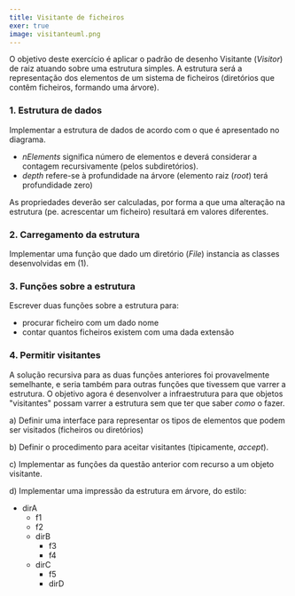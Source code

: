 ```yaml
---
title: Visitante de ficheiros
exer: true
image: visitanteuml.png
---
```


O objetivo deste exercício é aplicar o padrão de desenho Visitante (*Visitor*) de raiz atuando sobre uma estrutura simples. A estrutura será a representação dos elementos de um sistema de ficheiros (diretórios que contêm ficheiros, formando uma árvore).


### 1. Estrutura de dados

Implementar a estrutura de dados de acordo com o que é apresentado no diagrama.
- *nElements* significa número de elementos e deverá considerar a contagem recursivamente (pelos subdiretórios).
- *depth* refere-se à profundidade na árvore (elemento raiz (*root*) terá profundidade zero)

As propriedades deverão ser calculadas, por forma a que uma alteração na estrutura (pe. acrescentar um ficheiro) resultará em valores diferentes.


### 2. Carregamento da estrutura

Implementar uma função que dado um diretório (*File*) instancia as classes desenvolvidas em (1).


### 3. Funções sobre a estrutura

Escrever duas funções sobre a estrutura para:
- procurar ficheiro com um dado nome
- contar quantos ficheiros existem com uma dada extensão


### 4. Permitir visitantes

A solução recursiva para as duas funções anteriores foi provavelmente semelhante, e seria também para outras funções que tivessem que varrer a estrutura. O objetivo agora é desenvolver a infraestrutura para que objetos "visitantes" possam varrer a estrutura sem que ter que saber *como* o fazer.

a) Definir uma interface para representar os tipos de elementos que podem ser visitados (ficheiros ou diretórios)

b) Definir o procedimento para aceitar visitantes (tipicamente, *accept*).

c) Implementar as funções da questão anterior com recurso a um objeto visitante.

d) Implementar uma impressão da estrutura em árvore, do estilo:


 - dirA
   - f1
   - f2
   - dirB
     - f3
     - f4
   - dirC
     - f5
     - dirD
